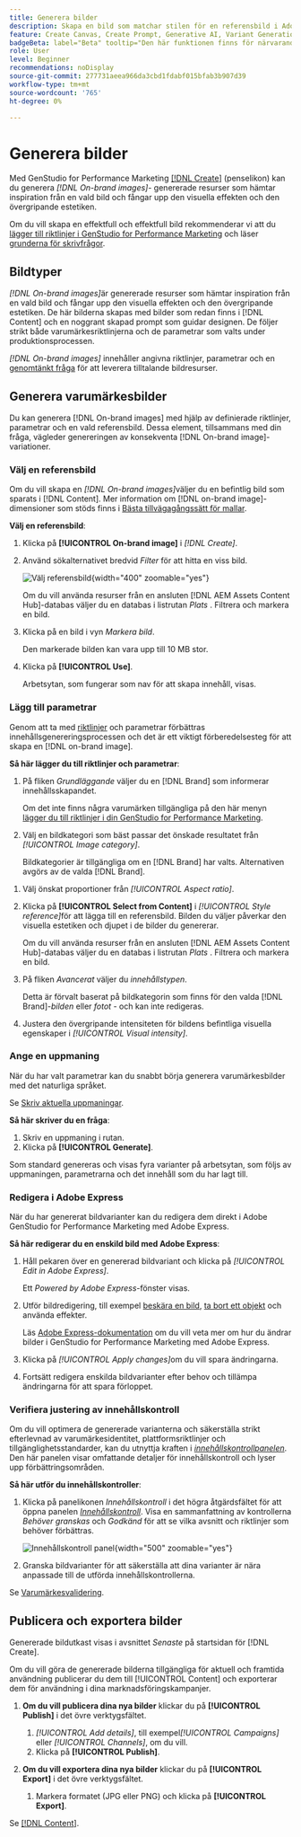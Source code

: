 ```yaml
---
title: Generera bilder
description: Skapa en bild som matchar stilen för en referensbild i Adobe [!DNL GenStudio] för Performance Marketing (Prestandamarknadsföring).
feature: Create Canvas, Create Prompt, Generative AI, Variant Generation, Content Generation
badgeBeta: label="Beta" tooltip="Den här funktionen finns för närvarande i Beta, så vissa funktioner kan vara begränsade eller kunna ändras."
role: User
level: Beginner
recommendations: noDisplay
source-git-commit: 277731aeea966da3cbd1fdabf015bfab3b907d39
workflow-type: tm+mt
source-wordcount: '765'
ht-degree: 0%

---
```


# Generera bilder

Med GenStudio for Performance Marketing [[!DNL Create]](/help/user-guide/create/overview.md) (penselikon) kan du generera _[!DNL On-brand images]_- genererade resurser som hämtar inspiration från en vald bild och fångar upp den visuella effekten och den övergripande estetiken.<!-- [two types of images](#image-types) using GenStudio for Performance Marketing [[!DNL Create]](/help/user-guide/create/overview.md) (paintbrush icon)—_[!DNL On-brand images]_ and _[!DNL Similar images]_. -->

Om du vill skapa en effektfull och effektfull bild rekommenderar vi att du [lägger till riktlinjer i GenStudio for Performance Marketing](/help/user-guide/guidelines/add-guidelines.md) och läser [grunderna för skrivfrågor](/help/user-guide/effective-prompts.md).

## Bildtyper

_[!DNL On-brand images]_&#x200B;är genererade resurser som hämtar inspiration från en vald bild och fångar upp den visuella effekten och den övergripande estetiken. De här bilderna skapas med bilder som redan finns i [!DNL Content] och en noggrant skapad prompt som guidar designen. De följer strikt både varumärkesriktlinjerna och de parametrar som valts under produktionsprocessen.

_[!DNL On-brand images]_<!-- and _[!DNL Similar images]_ --> innehåller angivna riktlinjer, parametrar och en [genomtänkt fråga](/help/user-guide/effective-prompts.md) för att leverera tilltalande bildresurser.

<!-- * _[!DNL Similar images]_—Image assets created with strong similarity to an existing selected image available in [!DNL Content]. When generating similar images, GenStudio for Performance Marketing redesigns the selected image, giving slight variations on the content to provide variety and nuance. -->

## Generera varumärkesbilder

Du kan generera [!DNL On-brand images] med hjälp av definierade riktlinjer, parametrar och en vald referensbild. Dessa element, tillsammans med din fråga, vägleder genereringen av konsekventa [!DNL On-brand image]-variationer.

### Välj en referensbild

Om du vill skapa en _[!DNL On-brand images]_&#x200B;väljer du en befintlig bild som sparats i [!DNL Content]. Mer information om [!DNL on-brand image]-dimensioner som stöds finns i [Bästa tillvägagångssätt för mallar](/help/user-guide/content/best-practices-for-templates.md#follow-channel-specific-template-guidelines).

**Välj en referensbild**:

1. Klicka på **[!UICONTROL On-brand image]** i _[!DNL Create]_.
1. Använd sökalternativet bredvid _Filter_ för att hitta en viss bild.

   ![Välj referensbild](/help/assets/select-img.png){width="400" zoomable="yes"}

   Om du vill använda resurser från en ansluten [!DNL AEM Assets Content Hub]-databas väljer du en databas i listrutan _Plats_ . Filtrera och markera en bild.

1. Klicka på en bild i vyn _Markera bild_.

   Den markerade bilden kan vara upp till 10 MB stor.

1. Klicka på **[!UICONTROL Use]**.

   Arbetsytan, som fungerar som nav för att skapa innehåll, visas.

### Lägg till parametrar

Genom att ta med [riktlinjer](/help/user-guide/guidelines/overview.md) och parametrar förbättras innehållsgenereringsprocessen och det är ett viktigt förberedelsesteg för att skapa en [!DNL on-brand image].

**Så här lägger du till riktlinjer och parametrar**:

1. På fliken _Grundläggande_ väljer du en [!DNL Brand] som informerar innehållsskapandet.

   Om det inte finns några varumärken tillgängliga på den här menyn [lägger du till riktlinjer i din GenStudio for Performance Marketing](/help/user-guide/guidelines/add-guidelines.md).

1. Välj en bildkategori som bäst passar det önskade resultatet från _[!UICONTROL Image category]_.

   Bildkategorier är tillgängliga om en [!DNL Brand] har valts. Alternativen avgörs av de valda [!DNL Brand].

<!-- 1. _(Optional)_ Select a custom model from _[!UICONTROL Model]_.

   Models are available if you access to [custom models in Firefly](https://adobedx.slack.com/archives/CMF1JGMLY/p1743534402774569). The _Models_ list will be blank if you do not have access. -->

1. Välj önskat proportioner från _[!UICONTROL Aspect ratio]_.
1. Klicka på **[!UICONTROL Select from Content]** i _[!UICONTROL Style reference]_&#x200B;för att lägga till en referensbild. Bilden du väljer påverkar den visuella estetiken och djupet i de bilder du genererar.

   Om du vill använda resurser från en ansluten [!DNL AEM Assets Content Hub]-databas väljer du en databas i listrutan _Plats_ . Filtrera och markera en bild.

1. På fliken _Avancerat_ väljer du _innehållstypen_.

   Detta är förvalt baserat på bildkategorin som finns för den valda [!DNL Brand]-_bilden_ eller _fotot_ - och kan inte redigeras.

1. Justera den övergripande intensiteten för bildens befintliga visuella egenskaper i _[!UICONTROL Visual intensity]_.

### Ange en uppmaning

När du har valt parametrar kan du snabbt börja generera varumärkesbilder med det naturliga språket.

Se [Skriv aktuella uppmaningar](/help/user-guide/effective-prompts.md).

**Så här skriver du en fråga**:

1. Skriv en uppmaning i rutan.
1. Klicka på **[!UICONTROL Generate]**.

Som standard genereras och visas fyra varianter på arbetsytan, som följs av uppmaningen, parametrarna och det innehåll som du har lagt till.

### Redigera i Adobe Express

När du har genererat bildvarianter kan du redigera dem direkt i Adobe GenStudio for Performance Marketing med Adobe Express.

**Så här redigerar du en enskild bild med Adobe Express**:

1. Håll pekaren över en genererad bildvariant och klicka på _[!UICONTROL Edit in Adobe Express]_.

   Ett _Powered by Adobe Express_-fönster visas.

1. Utför bildredigering, till exempel [beskära en bild](https://helpx.adobe.com/se/express/create-and-edit-images/edit-images/crop-images.html), [ta bort ett objekt](https://helpx.adobe.com/se/express/create-and-edit-images/create-and-modify-with-generative-ai/remove-objects-generative-fill.html) och använda effekter.

   Läs [Adobe Express-dokumentation](https://helpx.adobe.com/se/express/user-guide.html) om du vill veta mer om hur du ändrar bilder i GenStudio for Performance Marketing med Adobe Express.

1. Klicka på _[!UICONTROL Apply changes]_&#x200B;om du vill spara ändringarna.
1. Fortsätt redigera enskilda bildvarianter efter behov och tillämpa ändringarna för att spara förloppet.

### Verifiera justering av innehållskontroll

Om du vill optimera de genererade varianterna och säkerställa strikt efterlevnad av varumärkesidentitet, plattformsriktlinjer och tillgänglighetsstandarder, kan du utnyttja kraften i [_innehållskontrollpanelen_](/help/user-guide/guidelines/brand-validation.md#content-check-panel). Den här panelen visar omfattande detaljer för innehållskontroll och lyser upp förbättringsområden.

**Så här utför du innehållskontroller**:

1. Klicka på panelikonen _Innehållskontroll_ i det högra åtgärdsfältet för att öppna panelen [_Innehållskontroll_](/help/user-guide/guidelines/brand-validation.md#content-check-panel). Visa en sammanfattning av kontrollerna *Behöver granskas* och *Godkänd* för att se vilka avsnitt och riktlinjer som behöver förbättras.

   ![_Innehållskontroll_ panel](/help/assets/content-check-img.png){width="500" zoomable="yes"}

1. Granska bildvarianter för att säkerställa att dina varianter är nära anpassade till de utförda innehållskontrollerna.

Se [Varumärkesvalidering](/help/user-guide/guidelines/brand-validation.md).

<!-- ## Generate Similar images

You can quickly generate images similar to a selected image within [!DNL Content] from the [!DNL Create] home.

**To create _[!DNL Similar images]_**:

1. In _[!DNL Create]_, click **[!UICONTROL Similar images]**.
1. Use the search option, adjacent to _Filter_, to find a specific image.

   To use assets from a connected [!DNL AEM Assets Content Hub] repository, choose a repository from the _Location_ drop-down menu. Filter and select one image.

1. In the _Select image_ view, click on an image.
1. Click **[!UICONTROL Use]**.

   The Canvas, which serves as the central hub for content creation, is displayed. Four image variations similar to the original selected image appear.

   ![Generate similar images](/help/assets/generate-similar.png){width="400" zoomable="yes"} -->

## Publicera och exportera bilder

Genererade bildutkast visas i avsnittet _Senaste_ på startsidan för [!DNL Create].

Om du vill göra de genererade bilderna tillgängliga för aktuell och framtida användning publicerar du dem till [!UICONTROL Content] och exporterar dem för användning i dina marknadsföringskampanjer.

1. **Om du vill publicera dina nya bilder** klickar du på **[!UICONTROL Publish]** i det övre verktygsfältet.
   1. _[!UICONTROL Add details]_, till exempel&#x200B;_[!UICONTROL Campaigns]_ eller _[!UICONTROL Channels]_, om du vill.
   1. Klicka på **[!UICONTROL Publish]**.

1. **Om du vill exportera dina nya bilder** klickar du på **[!UICONTROL Export]** i det övre verktygsfältet.
   1. Markera formatet (JPG eller PNG) och klicka på **[!UICONTROL Export]**.

Se [[!DNL Content]](/help/user-guide/content/overview.md#search-and-find-approved-content).

